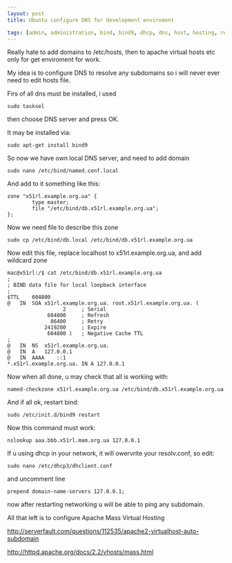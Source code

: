 ```yaml
---
layout: post
title: Ubuntu configure DNS for development enviroment

tags: [admin, administration, bind, bind9, dhcp, dns, host, hosting, resolv, ubuntu]
---
```


Really hate to add domains to /etc/hosts, then to apache virtual hosts etc only for get enviroment for work.

My idea is to configure DNS to resolve any subdomains so i will never ever need to edit hosts file.

Firs of all dns must be installed, i used

    sudo tasksel

then choose DNS server and press OK.

It may be installed via:

    sudo apt-get install bind9

So now we have own local DNS server, and need to add domain

    sudo nano /etc/bind/named.conf.local

And add to it something like this:

    zone "x51rl.example.org.ua" {
            type master;
            file "/etc/bind/db.x51rl.example.org.ua";
    };

Now we need file to describe this zone

    sudo cp /etc/bind/db.local /etc/bind/db.x51rl.example.org.ua

Now edit this file, replace localhost to x51rl.example.org.ua, and add
wildcard zone

    mac@x51rl:/$ cat /etc/bind/db.x51rl.example.org.ua
    ;
    ; BIND data file for local loopback interface
    ;
    $TTL    604800
    @   IN  SOA x51rl.example.org.ua. root.x51rl.example.org.ua. (
                      2     ; Serial
                 604800     ; Refresh
                  86400     ; Retry
                2419200     ; Expire
                 604800 )   ; Negative Cache TTL
    ;
    @   IN  NS  x51rl.example.org.ua.
    @   IN  A   127.0.0.1
    @   IN  AAAA    ::1
    *.x51rl.example.org.ua. IN A 127.0.0.1

Now when all done, u may check that all is working with:

    named-checkzone x51rl.example.org.ua /etc/bind/db.x51rl.example.org.ua

And if all ok, restart bind:

    sudo /etc/init.d/bind9 restart

Now this command must work:

    nslookup aaa.bbb.x51rl.mam.org.ua 127.0.0.1

If u using dhcp in your network, it will owervrite your resolv.conf, so edit:

    sudo nano /etc/dhcp3/dhclient.conf

and uncomment line

    prepend domain-name-servers 127.0.0.1;

now after restarting networking u will be able to ping any subdomain.

All that left is to configure Apache Mass Virtual Hosting

http://serverfault.com/questions/112535/apache2-virtualhost-auto-subdomain

http://httpd.apache.org/docs/2.2/vhosts/mass.html
